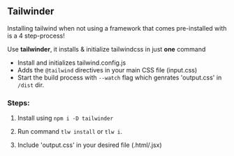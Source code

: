 ## Tailwinder

Installing tailwind when not using a framework that comes pre-installed with is a 4 step-process!

Use **tailwinder**, it installs & initialize tailwindcss in just **one** command

-   Install and initializes tailwind.config.js
-   Adds the `@tailwind` directives in your main CSS file (input.css)
-   Start the build process with `--watch` flag which genrates 'output.css' in `/dist` dir.

### Steps:

1. Install using `npm i -D tailwinder`

2. Run command `tlw install` or `tlw i`.

3. Include 'output.css' in your desired file (.html/.jsx)
